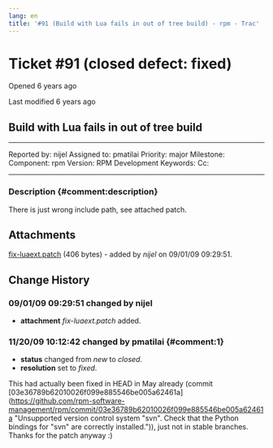 ```yaml
---
lang: en
title: '#91 (Build with Lua fails in out of tree build) - rpm - Trac'
---
```


Ticket \#91 (closed defect: fixed)
==================================

Opened 6 years ago

Last modified 6 years ago

Build with Lua fails in out of tree build
-----------------------------------------

  -------------- ------- -------------- -----------------
  Reported by:   nijel   Assigned to:   pmatilai
  Priority:      major   Milestone:     
  Component:     rpm     Version:       RPM Development
  Keywords:              Cc:            
                                        
  -------------- ------- -------------- -----------------

### Description {#comment:description}

There is just wrong include path, see attached patch.

Attachments
-----------

[fix-luaext.patch](/attachment/ticket/91/fix-luaext.patch "View attachment")
(406 bytes) - added by *nijel* on 09/01/09 09:29:51.

Change History
--------------

### 09/01/09 09:29:51 changed by nijel

-   **attachment** *fix-luaext.patch* added.

### 11/20/09 10:12:42 changed by pmatilai {#comment:1}

-   **status** changed from *new* to *closed*.
-   **resolution** set to *fixed*.

This had actually been fixed in HEAD in May already (commit
[03e36789b62010026f099e885546be005a62461a](https://github.com/rpm-software-management/rpm/commit/03e36789b62010026f099e885546be005a62461a "Unsupported version control system "svn". Check that the Python bindings for "svn" are correctly installed.")),
just not in stable branches. Thanks for the patch anyway :)
